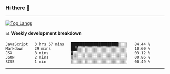 ### Hi there 👋

-------
[![Top Langs](https://github-readme-stats.vercel.app/api/top-langs/?username=ashish-r)](https://github.com/anuraghazra/github-readme-stats)

📊 **Weekly development breakdown**
<!--START_SECTION:waka-->
```text
JavaScript   3 hrs 57 mins   █████████████████████░░░░   84.44 % 
Markdown     29 mins         ██▓░░░░░░░░░░░░░░░░░░░░░░   10.60 % 
JSX          8 mins          ▓░░░░░░░░░░░░░░░░░░░░░░░░   03.12 % 
JSON         2 mins          ▒░░░░░░░░░░░░░░░░░░░░░░░░   00.86 % 
SCSS         1 min           ░░░░░░░░░░░░░░░░░░░░░░░░░   00.49 % 
```
<!--END_SECTION:waka-->
-------

<!--
**ashish-r/ashish-r** is a ✨ _special_ ✨ repository because its `README.md` (this file) appears on your GitHub profile.

Here are some ideas to get you started:

- 🔭 I’m currently working on ...
- 🌱 I’m currently learning ...
- 👯 I’m looking to collaborate on ...
- 🤔 I’m looking for help with ...
- 💬 Ask me about ...
- 📫 How to reach me: ...
- 😄 Pronouns: ...
- ⚡ Fun fact: ...
-->
